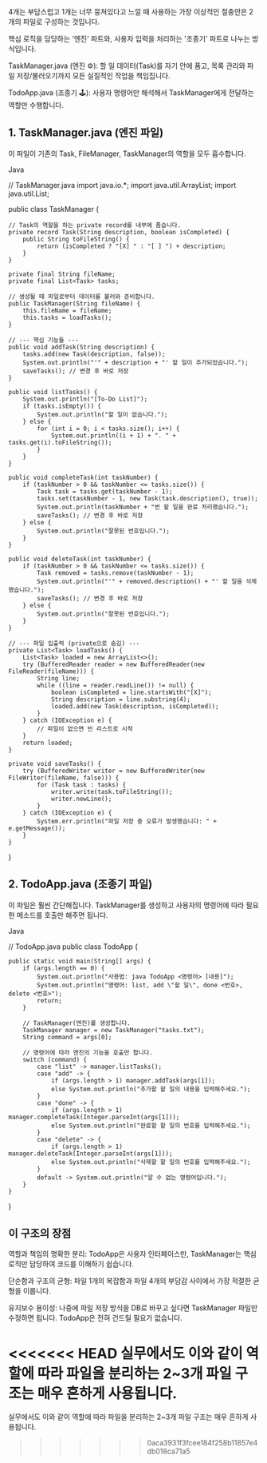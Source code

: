 4개는 부담스럽고 1개는 너무 뭉쳐있다고 느낄 때 사용하는 가장 이상적인 절충안은 2개의 파일로 구성하는 것입니다.

핵심 로직을 담당하는 '엔진' 파트와, 사용자 입력을 처리하는 '조종기' 파트로 나누는 방식입니다.

TaskManager.java (엔진 ⚙️): 할 일 데이터(Task)를 자기 안에 품고, 목록 관리와 파일 저장/불러오기까지 모든 실질적인 작업을 책임집니다.

TodoApp.java (조종기 🕹️): 사용자 명령어만 해석해서 TaskManager에게 전달하는 역할만 수행합니다.

## 1. TaskManager.java (엔진 파일)
이 파일이 기존의 Task, FileManager, TaskManager의 역할을 모두 흡수합니다.

Java

// TaskManager.java
import java.io.*;
import java.util.ArrayList;
import java.util.List;

public class TaskManager {

    // Task의 역할을 하는 private record를 내부에 품습니다.
    private record Task(String description, boolean isCompleted) {
        public String toFileString() {
            return (isCompleted ? "[X] " : "[ ] ") + description;
        }
    }

    private final String fileName;
    private final List<Task> tasks;

    // 생성될 때 파일로부터 데이터를 불러와 준비합니다.
    public TaskManager(String fileName) {
        this.fileName = fileName;
        this.tasks = loadTasks();
    }

    // --- 핵심 기능들 ---
    public void addTask(String description) {
        tasks.add(new Task(description, false));
        System.out.println("'" + description + "' 할 일이 추가되었습니다.");
        saveTasks(); // 변경 후 바로 저장
    }

    public void listTasks() {
        System.out.println("[To-Do List]");
        if (tasks.isEmpty()) {
            System.out.println("할 일이 없습니다.");
        } else {
            for (int i = 0; i < tasks.size(); i++) {
                System.out.println((i + 1) + ". " + tasks.get(i).toFileString());
            }
        }
    }

    public void completeTask(int taskNumber) {
        if (taskNumber > 0 && taskNumber <= tasks.size()) {
            Task task = tasks.get(taskNumber - 1);
            tasks.set(taskNumber - 1, new Task(task.description(), true));
            System.out.println(taskNumber + "번 할 일을 완료 처리했습니다.");
            saveTasks(); // 변경 후 바로 저장
        } else {
            System.out.println("잘못된 번호입니다.");
        }
    }

    public void deleteTask(int taskNumber) {
        if (taskNumber > 0 && taskNumber <= tasks.size()) {
            Task removed = tasks.remove(taskNumber - 1);
            System.out.println("'" + removed.description() + "' 할 일을 삭제했습니다.");
            saveTasks(); // 변경 후 바로 저장
        } else {
            System.out.println("잘못된 번호입니다.");
        }
    }

    // --- 파일 입출력 (private으로 숨김) ---
    private List<Task> loadTasks() {
        List<Task> loaded = new ArrayList<>();
        try (BufferedReader reader = new BufferedReader(new FileReader(fileName))) {
            String line;
            while ((line = reader.readLine()) != null) {
                boolean isCompleted = line.startsWith("[X]");
                String description = line.substring(4);
                loaded.add(new Task(description, isCompleted));
            }
        } catch (IOException e) {
            // 파일이 없으면 빈 리스트로 시작
        }
        return loaded;
    }

    private void saveTasks() {
        try (BufferedWriter writer = new BufferedWriter(new FileWriter(fileName, false))) {
            for (Task task : tasks) {
                writer.write(task.toFileString());
                writer.newLine();
            }
        } catch (IOException e) {
            System.err.println("파일 저장 중 오류가 발생했습니다: " + e.getMessage());
        }
    }
}
## 2. TodoApp.java (조종기 파일)
이 파일은 훨씬 간단해집니다. TaskManager를 생성하고 사용자의 명령어에 따라 필요한 메소드를 호출만 해주면 됩니다.

Java

// TodoApp.java
public class TodoApp {

    public static void main(String[] args) {
        if (args.length == 0) {
            System.out.println("사용법: java TodoApp <명령어> [내용]");
            System.out.println("명령어: list, add \"할 일\", done <번호>, delete <번호>");
            return;
        }

        // TaskManager(엔진)를 생성합니다.
        TaskManager manager = new TaskManager("tasks.txt");
        String command = args[0];

        // 명령어에 따라 엔진의 기능을 호출만 합니다.
        switch (command) {
            case "list" -> manager.listTasks();
            case "add" -> {
                if (args.length > 1) manager.addTask(args[1]);
                else System.out.println("추가할 할 일의 내용을 입력해주세요.");
            }
            case "done" -> {
                if (args.length > 1) manager.completeTask(Integer.parseInt(args[1]));
                else System.out.println("완료할 할 일의 번호를 입력해주세요.");
            }
            case "delete" -> {
                if (args.length > 1) manager.deleteTask(Integer.parseInt(args[1]));
                else System.out.println("삭제할 할 일의 번호를 입력해주세요.");
            }
            default -> System.out.println("알 수 없는 명령어입니다.");
        }
    }
}
## 이 구조의 장점
역할과 책임의 명확한 분리: TodoApp은 사용자 인터페이스만, TaskManager는 핵심 로직만 담당하여 코드를 이해하기 쉽습니다.

단순함과 구조의 균형: 파일 1개의 복잡함과 파일 4개의 부담감 사이에서 가장 적절한 균형을 이룹니다.

유지보수 용이성: 나중에 파일 저장 방식을 DB로 바꾸고 싶다면 TaskManager 파일만 수정하면 됩니다. TodoApp은 전혀 건드릴 필요가 없습니다.

<<<<<<< HEAD
실무에서도 이와 같이 역할에 따라 파일을 분리하는 2~3개 파일 구조는 매우 흔하게 사용됩니다.
=======
실무에서도 이와 같이 역할에 따라 파일을 분리하는 2~3개 파일 구조는 매우 흔하게 사용됩니다.
>>>>>>> 0aca3931f3fcee184f258b11857e4db018ca71a5
